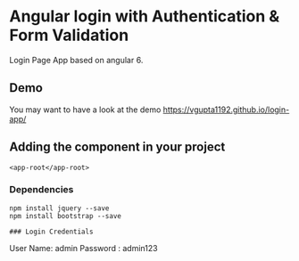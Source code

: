 # Angular login with Authentication & Form Validation
Login Page App based on angular 6.

## Demo
You may want to have a look at the demo https://vgupta1192.github.io/login-app/

## Adding the component in your project
```
<app-root</app-root>
```
### Dependencies
```
npm install jquery --save
npm install bootstrap --save

### Login Credentials
```
User Name: admin
Password : admin123
